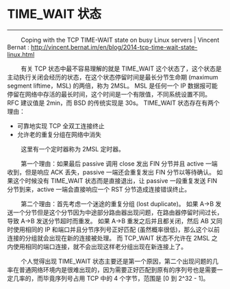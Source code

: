 # TIME_WAIT 状态
***

&emsp;&emsp;
Coping with the TCP TIME-WAIT state on busy Linux servers | Vincent Bernat : http://vincent.bernat.im/en/blog/2014-tcp-time-wait-state-linux.html

&emsp;&emsp;
有关 TCP 状态中最不容易理解的就是 TIME\_WAIT 这个状态了，这个状态是主动执行关闭会经历的状态，在这个状态停留时间是最长分节生命期 (maximum segment liftime，MSL) 的两倍，称为 2MSL。
MSL 是任何一个 IP 数据报可能停留在网络中存活的最长时间，这个时间是一个有限值，不同系统设置不同。
RFC 建议值是 2min，而 BSD 的传统实现是 30s。
TIME\_WAIT 状态存在有两个理由：

+ 可靠地实现 TCP 全双工连接终止
+ 允许老的重复分组在网络中消失

&emsp;&emsp;
这里有一个定时器称为 2MSL 定时器。

&emsp;&emsp;
第一个理由：如果最后 passive 调用 close 发出 FIN 分节并且 active 一端收到，但是响应 ACK 丢失，passive 一端还会重复发出 FIN 分节以等待确认。
如果这个时候没有 TIME\_WAIT 状态而是直接退出，让 passive 一段重复发送 FIN 分节到来，active 一端会直接响应一个 RST 分节造成连接错误终止。

&emsp;&emsp;
第二个理由：首先考虑一个迷途的重复分组 (lost duplicate)。
如果 A-\>B 发送一个分节但是这个分节因为中途部分路由器出现问题，在路由器停留时间过长，导致 A-\>B 发送分节超时而重发。
如果 A-\>B 重发之后并且都关闭，然后 AB 又同时使用相同的 IP 和端口并且分节序列号正好匹配 (虽然概率很低)，那么这个以前连接的分组就会出现在新的连接被处理。
而 TCP\_WAIT 状态不允许在 2MSL 之内使用相同的端口连接，就不会出现这样老分组出现在新连接上了。

&emsp;&emsp;
个人觉得出现 TIME\_WAIT 状态主要还是第一个原因，第二个出现问题的几率在普通网络环境内是很难出现的，因为需要正好匹配到原有的序列号也是需要一定几率的，而毕竟序列号占用 TCP 中的 4 个字节，范围是 [0 到 2^32 - 1]。